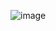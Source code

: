 
![image](https://user-images.githubusercontent.com/96706849/164981611-97c663a5-9fd5-406f-8693-6d7fe19621ff.png)
